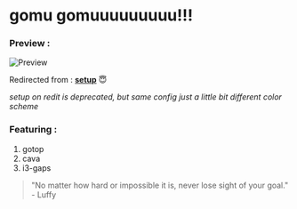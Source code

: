 # gomu gomuuuuuuuuu!!!
### Preview :
![Preview](https://i.imgur.com/XT64tM0.jpg)

Redirected from : [**setup**](https://www.reddit.com/r/unixporn/comments/dguw07/i3gaps_my_second_rice_is_now_purpleish/?utm_source=share&utm_medium=web2x) 😇



*_setup on redit is deprecated, but same config just a little bit different color scheme_*

### Featuring :
1. gotop 
2. cava
3. i3-gaps

> "No matter how hard or impossible it is, never lose sight of your goal." - Luffy
